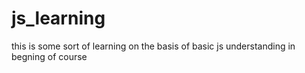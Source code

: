 # js_learning
this is some sort of learning on the basis of basic js understanding in begning of course
